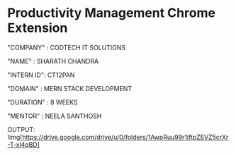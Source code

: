 # Productivity Management Chrome Extension

"COMPANY" : CODTECH IT SOLUTIONS

"NAME" : SHARATH CHANDRA

"INTERN ID": CT12PAN

"DOMAIN" : MERN STACK DEVELOPMENT

"DURATION" : 8 WEEKS

"MENTOR" : NEELA SANTHOSH

OUTPUT:
!img[https://drive.google.com/drive/u/0/folders/1AwpRuu99r1jftpZEVZ5crXr-T-xl4qBD]
